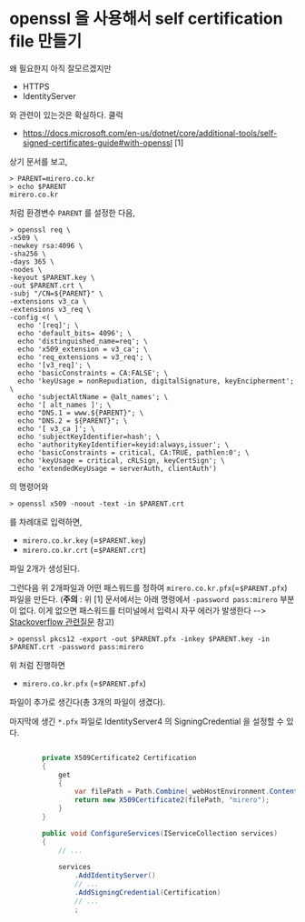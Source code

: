 # openssl 을 사용해서 self certification file 만들기

왜 필요한지 아직 잘모르겠지만 

- HTTPS 
- IdentityServer

와 관련이 있는것은 확실하다. 쿨럭


- https://docs.microsoft.com/en-us/dotnet/core/additional-tools/self-signed-certificates-guide#with-openssl [1]

상기 문서를 보고, 

```
> PARENT=mirero.co.kr
> echo $PARENT
mirero.co.kr
```

처럼 환경변수 `PARENT` 를 설정한 다음, 

```
> openssl req \
-x509 \
-newkey rsa:4096 \
-sha256 \
-days 365 \
-nodes \
-keyout $PARENT.key \
-out $PARENT.crt \
-subj "/CN=${PARENT}" \
-extensions v3_ca \
-extensions v3_req \
-config <( \
  echo '[req]'; \
  echo 'default_bits= 4096'; \
  echo 'distinguished_name=req'; \
  echo 'x509_extension = v3_ca'; \
  echo 'req_extensions = v3_req'; \
  echo '[v3_req]'; \
  echo 'basicConstraints = CA:FALSE'; \
  echo 'keyUsage = nonRepudiation, digitalSignature, keyEncipherment'; \
  echo 'subjectAltName = @alt_names'; \
  echo '[ alt_names ]'; \
  echo "DNS.1 = www.${PARENT}"; \
  echo "DNS.2 = ${PARENT}"; \
  echo '[ v3_ca ]'; \
  echo 'subjectKeyIdentifier=hash'; \
  echo 'authorityKeyIdentifier=keyid:always,issuer'; \
  echo 'basicConstraints = critical, CA:TRUE, pathlen:0'; \
  echo 'keyUsage = critical, cRLSign, keyCertSign'; \
  echo 'extendedKeyUsage = serverAuth, clientAuth')
 ```
의 명령어와 

```
> openssl x509 -noout -text -in $PARENT.crt
```
를 차례대로 입력하면, 

- `mirero.co.kr.key` (=`$PARENT.key`)
- `mirero.co.kr.crt` (=`$PARENT.crt`) 

파일 2개가 생성된다. 

그런다음 위 2개파일과 어떤 패스워드를 정하여 `mirero.co.kr.pfx`(=`$PARENT.pfx`) 파일을 만든다.
(**주의** : 위 [1] 문서에서는 아래 명령에서 `-password pass:mirero` 부분이 없다. 
이게 없으면 패스워드를 터미널에서 입력시 자꾸 에러가 발생한다  --> [Stackoverflow 관련질문](https://stackoverflow.com/a/22328260/884268) 참고)


```
> openssl pkcs12 -export -out $PARENT.pfx -inkey $PARENT.key -in $PARENT.crt -password pass:mirero
```

위 처럼 진행하면 

- `mirero.co.kr.pfx` (=`$PARENT.pfx`) 

파일이 추가로 생긴다(총 3개의 파일이 생겼다). 

마지막에 생긴 `*.pfx` 파일로 IdentityServer4 의 SigningCredential 을 설정할 수 있다. 

```cs

        private X509Certificate2 Certification
        {
            get
            {
                var filePath = Path.Combine(_webHostEnvironment.ContentRootPath, "mirero.co.kr.pfx");
                return new X509Certificate2(filePath, "mirero");
            }
        }

        public void ConfigureServices(IServiceCollection services)
        {
            // ...
            
            services
                .AddIdentityServer()
                // ... 
                .AddSigningCredential(Certification)
                // ...
                ;

```

